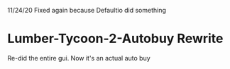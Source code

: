 11/24/20
Fixed again because Defaultio did something
# Lumber-Tycoon-2-Autobuy Rewrite
Re-did the entire gui. Now it's an actual auto buy
